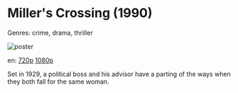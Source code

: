 # Miller's Crossing (1990)

Genres: crime, drama, thriller

![poster](http://image.tmdb.org/t/p/w500/gmUAhNHY4bxQzgHjXci5JAW7u62.jpg)

en:
  [720p](magnet:?xt=urn:btih:C35A0C63403CE1F6E0CB9AB9E9DB0C3C5407CEF8&tr=udp://glotorrents.pw:6969/announce&tr=udp://tracker.opentrackr.org:1337/announce&tr=udp://torrent.gresille.org:80/announce&tr=udp://tracker.openbittorrent.com:80&tr=udp://tracker.coppersurfer.tk:6969&tr=udp://tracker.leechers-paradise.org:6969&tr=udp://p4p.arenabg.ch:1337&tr=udp://tracker.internetwarriors.net:1337)
  [1080p](magnet:?xt=urn:btih:155E146DD6DE6AD4B4E6DFEBE53599383BF2AB6B&tr=udp://glotorrents.pw:6969/announce&tr=udp://tracker.opentrackr.org:1337/announce&tr=udp://torrent.gresille.org:80/announce&tr=udp://tracker.openbittorrent.com:80&tr=udp://tracker.coppersurfer.tk:6969&tr=udp://tracker.leechers-paradise.org:6969&tr=udp://p4p.arenabg.ch:1337&tr=udp://tracker.internetwarriors.net:1337)
  


Set in 1929, a political boss and his advisor have a parting of the ways when they both fall for the same woman.